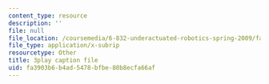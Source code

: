 ```yaml
---
content_type: resource
description: ''
file: null
file_location: /coursemedia/6-832-underactuated-robotics-spring-2009/fa3903b6b4ad5478bfbe80b8ecfa66af_E-sOMfDVe8o.vtt
file_type: application/x-subrip
resourcetype: Other
title: 3play caption file
uid: fa3903b6-b4ad-5478-bfbe-80b8ecfa66af
---
```

